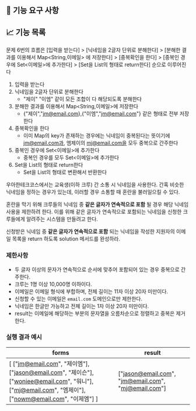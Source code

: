 ## 🚀 기능 요구 사항

## 📈 기능 목록

문제 6번의 흐름은 [입력을 받는다] > [닉네임을 2글자 단위로 분해한다] > [분해한 결과를 이용해서 Map<String,이메일> 에 저장한다] > [중복확인을 한다] > [중복인 경우에 Set<이메일>에 추가한다] > [Set을 List의 형태로 return한다] 순으로 이루어진다

1. 입력을 받는다
2. 닉네임을 2글자 단위로 분해한다
    - "제이" "이엠" 같이 모든 조합이 다 해당되도록 분해한다
3. 분해한 결과를 이용해서 Map<String,이메일>에 저장한다
    - {"제이","jm@email.com},{"이엠","jm@email.com"} 같은 형태로 전부 저장한다
4. 중복확인을 한다
    - 이미 Map의 key가 존재하는 경우에는 닉네임이 중복된다는 뜻이기에 jm@email.com과, 엠제이의 mj@email.com을 모두 중복으로 간주한다
5. 중복인 경우에 Set<이메일>에 추가한다
    - 중복인 경우를 모두 Set<이메일>에 추가한다
6. Set을 List의 형태로 return한다
    - Set을 List의 형태로 변환해서 반환한다 

우아한테크코스에서는 교육생(이하 크루) 간 소통 시 닉네임을 사용한다. 간혹 비슷한 닉네임을 정하는 경우가 있는데, 이러할 경우 소통할 때 혼란을 불러일으킬 수 있다.

혼란을 막기 위해 크루들의 닉네임 중 **같은 글자가 연속적으로 포함** 될 경우 해당 닉네임 사용을 제한하려 한다. 이를 위해 같은 글자가 연속적으로 포함되는 닉네임을 신청한 크루들에게 알려주는 시스템을 만들려고 한다.


신청받은 닉네임 중 **같은 글자가 연속적으로 포함** 되는 닉네임을 작성한 지원자의 이메일 목록을 return 하도록 solution 메서드를 완성하라.

### 제한사항

- 두 글자 이상의 문자가 연속적으로 순서에 맞추어 포함되어 있는 경우 중복으로 간주한다.
- 크루는 1명 이상 10,000명 이하이다.
- 이메일은 이메일 형식에 부합하며, 전체 길이는 11자 이상 20자 미만이다.
- 신청할 수 있는 이메일은 `email.com` 도메인으로만 제한한다.
- 닉네임은 한글만 가능하고 전체 길이는 1자 이상 20자 미만이다.
- result는 이메일에 해당하는 부분의 문자열을 오름차순으로 정렬하고 중복은 제거한다.

### 실행 결과 예시

| forms | result |
| --- | --- |
| [ ["jm@email.com", "제이엠"], ["jason@email.com", "제이슨"], ["woniee@email.com", "워니"], ["mj@email.com", "엠제이"], ["nowm@email.com", "이제엠"] ] | ["jason@email.com", "jm@email.com", "mj@email.com"] |
